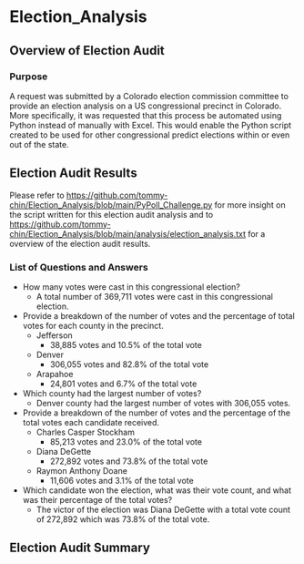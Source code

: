 # Election_Analysis
## Overview of Election Audit
### Purpose
A request was submitted by a Colorado election commission committee to provide an election analysis on a US congressional precinct in Colorado. More specifically, it was requested that this process be automated using Python instead of manually with Excel. This would enable the Python script created to be used for other congressional predict elections within or even out of the state. 
## Election Audit Results
Please refer to https://github.com/tommy-chin/Election_Analysis/blob/main/PyPoll_Challenge.py for more insight on the script written for this election audit analysis and to https://github.com/tommy-chin/Election_Analysis/blob/main/analysis/election_analysis.txt for a overview of the election audit results.
### List of Questions and Answers
* How many votes were cast in this congressional election?
  * A total number of 369,711 votes were cast in this congressional election.
* Provide a breakdown of the number of votes and the percentage of total votes for each county in the precinct.
  * Jefferson
    * 38,885 votes and 10.5% of the total vote
  * Denver
    * 306,055 votes and 82.8% of the total vote
  * Arapahoe
    * 24,801 votes and 6.7% of the total vote
* Which county had the largest number of votes?
  * Denver county had the largest number of votes with 306,055 votes. 
* Provide a breakdown of the number of votes and the percentage of the total votes each candidate received.
  * Charles Casper Stockham
    * 85,213 votes and 23.0% of the total vote
  * Diana DeGette
    * 272,892 votes and 73.8% of the total vote
  * Raymon Anthony Doane
    * 11,606 votes and 3.1% of the total vote
* Which candidate won the election, what was their vote count, and what was their percentage of the total votes?
  * The victor of the election was Diana DeGette with a total vote count of 272,892 which was 73.8% of the total vote.
## Election Audit Summary

